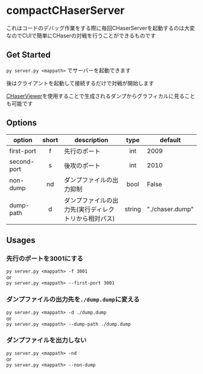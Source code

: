 # compactCHaserServer

これはコードのデバッグ作業をする際に毎回CHaserServerを起動するのは大変なのでCUIで簡単にCHaserの対戦を行うことができるものです

## Get Started
```py server.py <mappath>```
でサーバーを起動できます

後はクライアントを起動して接続するだけで対戦が開始します

[CHaserViewer](https://github.com/yugu0202/CHaserViewer)を使用することで生成されるダンプからグラフィカルに見ることも可能です

## Options
| option | short | description | type | default |
| --- | :---: | --- | :---: | --- |
| first-port | f | 先行のポート | int | 2009 |
| second-port | s | 後攻のポート | int | 2010 |
| non-dump | nd | ダンプファイルの出力抑制 | bool | False |
| dump-path | d | ダンプファイルの出力先(実行ディレクトリから相対パス) | string | "./chaser.dump" |

## Usages
### 先行のポートを3001にする
`py server.py <mappath> -f 3001`  
or  
`py server.py <mappath> --first-port 3001`

### ダンプファイルの出力先を```./dump.dump```に変える
`py server.py <mappath> -d ./dump.dump`  
or  
`py server.py <mappath> --dump-path ./dump.dump`

### ダンプファイルを出力しない
`py server.py <mappath> -nd`  
or  
`py server.py <mappath> --non-dump`
